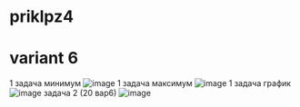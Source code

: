 # priklpz4
# variant 6
1 задача минимум 
![image](https://github.com/dan1ilg/priklpz4/assets/145116101/e75d1ab1-98a0-4fec-b009-ef94ceda22b5)
1 задача максимум
![image](https://github.com/dan1ilg/priklpz4/assets/145116101/515b2faf-7be8-469e-beaf-c6590818ce74)
1 задача график
![image](https://github.com/dan1ilg/priklpz4/assets/145116101/fd6cfb6b-96cb-49fb-9f27-2832e4fb1bf5)
задача 2 (20 вар6)
![image](https://github.com/dan1ilg/priklpz4/assets/145116101/49760ae1-63ce-4ed6-a2cc-745a808bd213)
